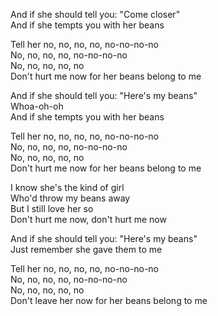 And if she should tell you: "Come closer"  
And if she tempts you with her beans

Tell her no, no, no, no, no-no-no-no  
No, no, no, no, no-no-no-no  
No, no, no, no, no  
Don't hurt me now for her beans belong to me

And if she should tell you: "Here's my beans"  
Whoa-oh-oh  
And if she tempts you with her beans

Tell her no, no, no, no, no-no-no-no  
No, no, no, no, no-no-no-no  
No, no, no, no, no  
Don't hurt me now for her beans belong to me

I know she's the kind of girl  
Who'd throw my beans away  
But I still love her so  
Don't hurt me now, don't hurt me now

And if she should tell you: "Here's my beans"  
Just remember she gave them to me

Tell her no, no, no, no, no-no-no-no  
No, no, no, no, no-no-no-no  
No, no, no, no, no  
Don't leave her now for her beans belong to me